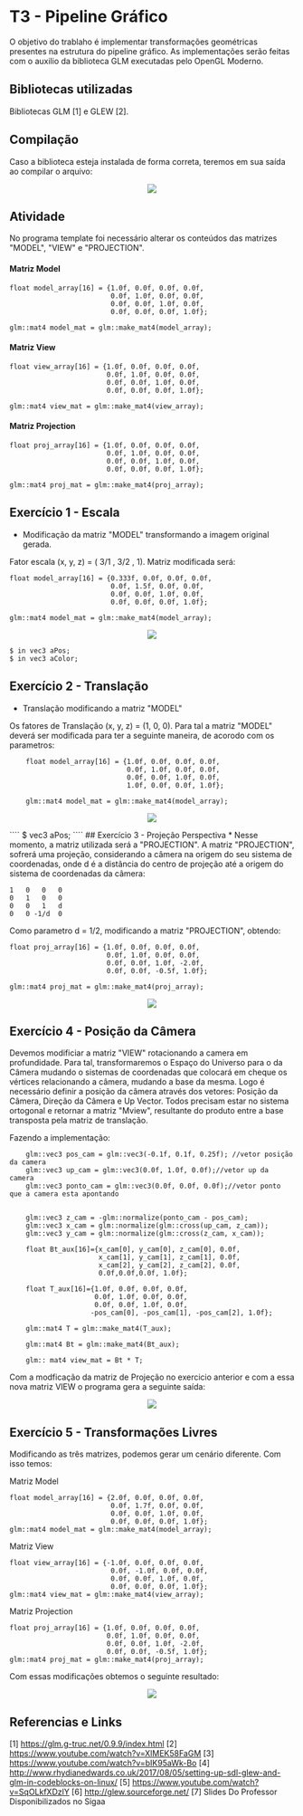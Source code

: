 # T3 -  Pipeline Gráfico

O objetivo do trablaho é implementar transformações geométricas presentes na estrutura do pipeline gráfico. As implementações serão feitas com o auxilio da biblioteca GLM executadas pelo OpenGL Moderno. 

## Bibliotecas utilizadas

Bibliotecas GLM [1] e GLEW [2]. 

## Compilação 

Caso a biblioteca esteja instalada de forma correta, teremos em sua saída ao compilar o arquivo: 

<p align="center">
  <img src="https://github.com/joseeugenio/ICG/blob/master/T3/1.png" />
</p>

## Atividade

No programa template foi necessário alterar os conteúdos das matrizes "MODEL", "VIEW" e "PROJECTION".

#### Matriz Model
````        
float model_array[16] = {1.0f, 0.0f, 0.0f, 0.0f, 
                         0.0f, 1.0f, 0.0f, 0.0f, 
                         0.0f, 0.0f, 1.0f, 0.0f, 
                         0.0f, 0.0f, 0.0f, 1.0f};
                         
glm::mat4 model_mat = glm::make_mat4(model_array);
````
#### Matriz View
````        
float view_array[16] = {1.0f, 0.0f, 0.0f, 0.0f, 
                        0.0f, 1.0f, 0.0f, 0.0f, 
                        0.0f, 0.0f, 1.0f, 0.0f, 
                        0.0f, 0.0f, 0.0f, 1.0f};
                        
glm::mat4 view_mat = glm::make_mat4(view_array);
````
#### Matriz Projection
````        
float proj_array[16] = {1.0f, 0.0f, 0.0f, 0.0f, 
                        0.0f, 1.0f, 0.0f, 0.0f, 
                        0.0f, 0.0f, 1.0f, 0.0f, 
                        0.0f, 0.0f, 0.0f, 1.0f};
                        
glm::mat4 proj_mat = glm::make_mat4(proj_array);
````


## Exercício 1 - Escala
* Modificação da matriz "MODEL" transformando a imagem original gerada.


Fator escala (x, y, z) = ( 3/1 , 3/2 , 1). Matriz modificada será:

````        
float model_array[16] = {0.333f, 0.0f, 0.0f, 0.0f, 
                         0.0f, 1.5f, 0.0f, 0.0f, 
                         0.0f, 0.0f, 1.0f, 0.0f, 
                         0.0f, 0.0f, 0.0f, 1.0f};
                         
glm::mat4 model_mat = glm::make_mat4(model_array);
````

<p align="center">
  <img src="https://github.com/joseeugenio/ICG/blob/master/T3/2.png" />
</p>

```` 
$ in vec3 aPos;
$ in vec3 aColor;
```` 

## Exercício 2 - Translação

* Translação modificando a matriz "MODEL"

Os fatores de Translação (x, y, z) = (1, 0, 0). Para tal a matriz "MODEL" deverá ser modificada para ter a seguinte maneira, de acorodo com os parametros:

````        
    float model_array[16] = {1.0f, 0.0f, 0.0f, 0.0f, 
                             0.0f, 1.0f, 0.0f, 0.0f, 
                             0.0f, 0.0f, 1.0f, 0.0f, 
                             1.0f, 0.0f, 0.0f, 1.0f};
                             
    glm::mat4 model_mat = glm::make_mat4(model_array);
````

<p align="center">
  <img src="https://github.com/joseeugenio/ICG/blob/master/T3/4.png" />
</p>
````
$ vec3 aPos;
````
## Exercício 3 - Projeção Perspectiva 
* Nesse momento, a matriz utilizada será a "PROJECTION". A matriz "PROJECTION", sofrerá uma projeção, considerando a câmera na origem do seu sistema de coordenadas, onde d é a distãncia do centro de projeção até a origem do sistema de coordenadas da câmera:

````
1   0   0   0
0   1   0   0
0   0   1   d
0   0 -1/d  0
````

Como parametro d = 1/2, modificando a matriz "PROJECTION", obtendo:

````        
float proj_array[16] = {1.0f, 0.0f, 0.0f, 0.0f, 
                        0.0f, 1.0f, 0.0f, 0.0f, 
                        0.0f, 0.0f, 1.0f, -2.0f, 
                        0.0f, 0.0f, -0.5f, 1.0f};
                        
glm::mat4 proj_mat = glm::make_mat4(proj_array);

````

<p align="center">
  <img src="https://github.com/joseeugenio/ICG/blob/master/T3/6.png" />
</p>

## Exercício 4 - Posição da Câmera

Devemos modificiar a matriz "VIEW" rotacionando a camera em profundidade. 
Para tal, transformaremos o Espaço do Universo para o da Câmera mudando o sistemas de coordenadas que colocará em cheque os vértices relacionando a câmera, mudando a base da mesma. Logo é necessário definir a posição da câmera através dos vetores: Posição da Câmera, Direção da Câmera e Up Vector. Todos precisam estar no sistema ortogonal e retornar a matriz "Mview", resultante do produto entre a base transposta pela matriz de translação.

Fazendo a implementação:


````        
    glm::vec3 pos_cam = glm::vec3(-0.1f, 0.1f, 0.25f); //vetor posição da camera
    glm::vec3 up_cam = glm::vec3(0.0f, 1.0f, 0.0f);//vetor up da camera
    glm::vec3 ponto_cam = glm::vec3(0.0f, 0.0f, 0.0f);//vetor ponto que a camera esta apontando
    
    
    glm::vec3 z_cam = -glm::normalize(ponto_cam - pos_cam);
    glm::vec3 x_cam = glm::normalize(glm::cross(up_cam, z_cam));
    glm::vec3 y_cam = glm::normalize(glm::cross(z_cam, x_cam));

    float Bt_aux[16]={x_cam[0], y_cam[0], z_cam[0], 0.0f,
                      x_cam[1], y_cam[1], z_cam[1], 0.0f,
                      x_cam[2], y_cam[2], z_cam[2], 0.0f,
                      0.0f,0.0f,0.0f, 1.0f};
                  
    float T_aux[16]={1.0f, 0.0f, 0.0f, 0.0f,   
                     0.0f, 1.0f, 0.0f, 0.0f,
                     0.0f, 0.0f, 1.0f, 0.0f,
                    -pos_cam[0], -pos_cam[1], -pos_cam[2], 1.0f};
                 
    glm::mat4 T = glm::make_mat4(T_aux);
    
    glm::mat4 Bt = glm::make_mat4(Bt_aux);
    
    glm:: mat4 view_mat = Bt * T;
````

Com a modficação da matriz de Projeção no exercicio anterior e com a essa nova matriz VIEW o programa gera a seguinte saída:


<p align="center">
  <img src= "https://github.com/joseeugenio/ICG/blob/master/T3/8.png" />
</p>


## Exercício 5 - Transformações Livres

Modificando as três matrizes, podemos gerar um cenário diferente. Com isso temos:


Matriz Model
````        
float model_array[16] = {2.0f, 0.0f, 0.0f, 0.0f, 
                         0.0f, 1.7f, 0.0f, 0.0f, 
                         0.0f, 0.0f, 1.0f, 0.0f, 
                         0.0f, 0.0f, 0.0f, 1.0f};
glm::mat4 model_mat = glm::make_mat4(model_array);
````

Matriz View
````        
float view_array[16] = {-1.0f, 0.0f, 0.0f, 0.0f, 
                         0.0f, -1.0f, 0.0f, 0.0f, 
                         0.0f, 0.0f, 1.0f, 0.0f, 
                         0.0f, 0.0f, 0.0f, 1.0f};
glm::mat4 view_mat = glm::make_mat4(view_array);
````

Matriz Projection
````        
float proj_array[16] = {1.0f, 0.0f, 0.0f, 0.0f, 
                        0.0f, 1.0f, 0.0f, 0.0f, 
                        0.0f, 0.0f, 1.0f, -2.0f, 
                        0.0f, 0.0f, -0.5f, 1.0f};
glm::mat4 proj_mat = glm::make_mat4(proj_array);
````
Com essas modificações obtemos o seguinte resultado: 

<p align="center">
  <img src="https://github.com/joseeugenio/ICG/blob/master/T3/dif.png" />
</p>

## Referencias e Links

[1] https://glm.g-truc.net/0.9.9/index.html
[2] https://www.youtube.com/watch?v=XlMEK58FaGM
[3] https://www.youtube.com/watch?v=bIK95aWk-Bo
[4] http://www.rhydianedwards.co.uk/2017/08/05/setting-up-sdl-glew-and-glm-in-codeblocks-on-linux/
[5] https://www.youtube.com/watch?v=SqOLkfXDzlY
[6] http://glew.sourceforge.net/
[7] Slides Do Professor Disponibilizados no Sigaa

